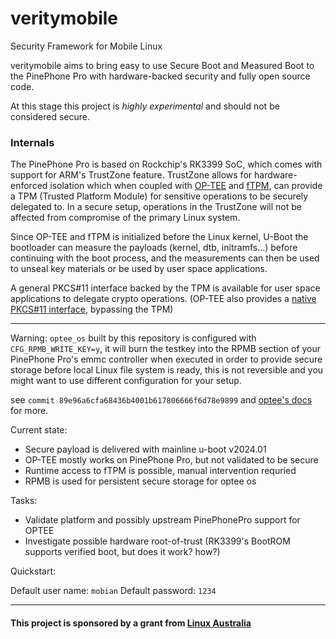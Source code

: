 # veritymobile

Security Framework for Mobile Linux

veritymobile aims to bring easy to use Secure Boot and Measured Boot to the PinePhone Pro with hardware-backed security and fully open source code.

At this stage this project is *highly experimental* and should not be considered secure.

### Internals

The PinePhone Pro is based on Rockchip's RK3399 SoC, which comes with support for ARM's TrustZone feature. TrustZone allows for hardware-enforced isolation which when coupled with [OP-TEE][1] and [fTPM][2], can provide a TPM (Trusted Platform Module) for sensitive operations to be securely delegated to. In a secure setup, operations in the TrustZone will not be affected from compromise of the primary Linux system.

Since OP-TEE and fTPM is initialized before the Linux kernel, U-Boot the bootloader can measure the payloads (kernel, dtb, initramfs...) before continuing with the boot process, and the measurements can then be used to unseal key materials or be used by user space applications.

A general PKCS#11 interface backed by the TPM is available for user space applications to delegate crypto operations. (OP-TEE also provides a [native PKCS#11 interface][4], bypassing the TPM)

----------

Warning: `optee_os` built by this repository is configured with `CFG_RPMB_WRITE_KEY=y`, it will burn the testkey into the RPMB section of your PinePhone Pro's emmc controller when executed in order to provide secure storage before local Linux file system is ready, this is not reversible and you might want to use different configuration for your setup.

see `commit 89e96a6cfa68436b4001b617806666f6d78e9899` and [optee's docs][3] for more.

Current state:

- Secure payload is delivered with mainline u-boot v2024.01
- OP-TEE mostly works on PinePhone Pro, but not validated to be secure
- Runtime access to fTPM is possible, manual intervention requried
- RPMB is used for persistent secure storage for optee os

Tasks:

- Validate platform and possibly upstream PinePhonePro support for OPTEE
- Investigate possible hardware root-of-trust (RK3399's BootROM supports verified boot, but does it work? how?)

Quickstart:

Default user name: `mobian`
Default password: `1234`

----------

#### This project is sponsored by a grant from [Linux Australia][5]

[1]: https://optee.readthedocs.io/en/latest/general/about.html
[2]: https://github.com/microsoft/MSRSec
[3]: https://optee.readthedocs.io/en/latest/architecture/secure_storage.html#rpmb-secure-storage
[4]: https://optee.readthedocs.io/en/latest/building/userland_integration.html
[5]: https://linux.org.au/grants/
